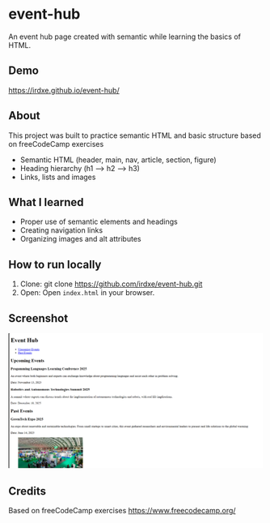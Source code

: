 # event-hub

An event hub page created with semantic while learning the basics of HTML.

## Demo

https://irdxe.github.io/event-hub/

## About

This project was built to practice semantic HTML and basic structure based on freeCodeCamp exercises

- Semantic HTML (header, main, nav, article, section, figure)
- Heading hierarchy (h1 --> h2 --> h3)
- Links, lists and images

## What I learned

- Proper use of semantic elements and headings
- Creating navigation links
- Organizing images and alt attributes

## How to run locally
1. Clone:
   git clone https://github.com/irdxe/event-hub.git
2. Open:
   Open `index.html` in your browser.

## Screenshot

![Home page](screenshot-event-hub-page.png)

## Credits

Based on freeCodeCamp exercises https://www.freecodecamp.org/

